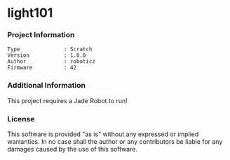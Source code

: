 light101
================



### Project Information
```
Type              : Scratch
Version           : 1.0.0
Author            : roboticz
Firmware          : 42
```

### Additional Information
This project requires a Jade Robot to run!

### License
This software is provided "as is" without any expressed or implied warranties.  In no case shall the author or any contributors be liable for any damages caused by the use of this software.

